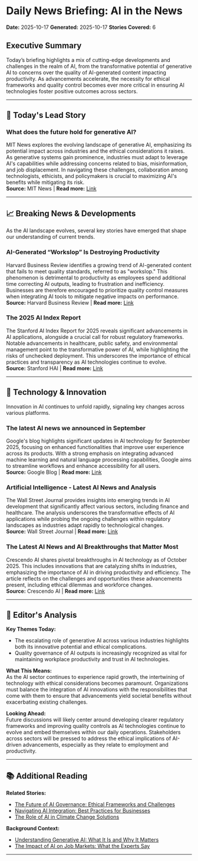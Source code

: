 # Daily News Briefing: AI in the News  
**Date:** 2025-10-17  **Generated:** 2025-10-17  **Stories Covered:** 6  

## Executive Summary  
Today’s briefing highlights a mix of cutting-edge developments and challenges in the realm of AI, from the transformative potential of generative AI to concerns over the quality of AI-generated content impacting productivity. As advancements accelerate, the necessity for ethical frameworks and quality control becomes ever more critical in ensuring AI technologies foster positive outcomes across sectors.  

---

## 🚨 Today's Lead Story  
### What does the future hold for generative AI?  
MIT News explores the evolving landscape of generative AI, emphasizing its potential impact across industries and the ethical considerations it raises. As generative systems gain prominence, industries must adapt to leverage AI's capabilities while addressing concerns related to bias, misinformation, and job displacement. In navigating these challenges, collaboration among technologists, ethicists, and policymakers is crucial to maximizing AI's benefits while mitigating its risk.  
**Source:** MIT News | **Read more:** [Link](https://news.mit.edu/2025/what-does-future-hold-generative-ai-0919)  

---

## 📈 Breaking News & Developments  
As the AI landscape evolves, several key stories have emerged that shape our understanding of current trends.  

### AI-Generated “Workslop” Is Destroying Productivity  
Harvard Business Review identifies a growing trend of AI-generated content that fails to meet quality standards, referred to as "workslop." This phenomenon is detrimental to productivity as employees spend additional time correcting AI outputs, leading to frustration and inefficiency. Businesses are therefore encouraged to prioritize quality control measures when integrating AI tools to mitigate negative impacts on performance.  
**Source:** Harvard Business Review | **Read more:** [Link](https://hbr.org/2025/09/ai-generated-workslop-is-destroying-productivity)  

### The 2025 AI Index Report  
The Stanford AI Index Report for 2025 reveals significant advancements in AI applications, alongside a crucial call for robust regulatory frameworks. Notable advancements in healthcare, public safety, and environmental management point to the transformative power of AI, while highlighting the risks of unchecked deployment. This underscores the importance of ethical practices and transparency as AI technologies continue to evolve.  
**Source:** Stanford HAI | **Read more:** [Link](https://hai.stanford.edu/ai-index/2025-ai-index-report)  

---

## 💼 Technology & Innovation  
Innovation in AI continues to unfold rapidly, signaling key changes across various platforms.  

### The latest AI news we announced in September  
Google's blog highlights significant updates in AI technology for September 2025, focusing on enhanced functionalities that improve user experience across its products. With a strong emphasis on integrating advanced machine learning and natural language processing capabilities, Google aims to streamline workflows and enhance accessibility for all users.  
**Source:** Google Blog | **Read more:** [Link](https://blog.google/technology/ai/google-ai-updates-september-2025/)  

### Artificial Intelligence - Latest AI News and Analysis  
The Wall Street Journal provides insights into emerging trends in AI development that significantly affect various sectors, including finance and healthcare. The analysis underscores the transformative effects of AI applications while probing the ongoing challenges within regulatory landscapes as industries adapt rapidly to technological changes.  
**Source:** Wall Street Journal | **Read more:** [Link](https://www.wsj.com/tech/ai)  

### The Latest AI News and AI Breakthroughs that Matter Most  
Crescendo AI shares pivotal breakthroughs in AI technology as of October 2025. This includes innovations that are catalyzing shifts in industries, emphasizing the importance of AI in driving productivity and efficiency. The article reflects on the challenges and opportunities these advancements present, including ethical dilemmas and workforce changes.  
**Source:** Crescendo AI | **Read more:** [Link](https://www.crescendo.ai/news/latest-ai-news-and-updates)  

---

## 🎯 Editor's Analysis  
**Key Themes Today:**  
- The escalating role of generative AI across various industries highlights both its innovative potential and ethical complications.  
- Quality governance of AI outputs is increasingly recognized as vital for maintaining workplace productivity and trust in AI technologies.  

**What This Means:**  
As the AI sector continues to experience rapid growth, the intertwining of technology with ethical considerations becomes paramount. Organizations must balance the integration of AI innovations with the responsibilities that come with them to ensure that advancements yield societal benefits without exacerbating existing challenges.  

**Looking Ahead:**  
Future discussions will likely center around developing clearer regulatory frameworks and improving quality controls as AI technologies continue to evolve and embed themselves within our daily operations. Stakeholders across sectors will be pressed to address the ethical implications of AI-driven advancements, especially as they relate to employment and productivity.

---

## 📚 Additional Reading  
**Related Stories:**  
- [The Future of AI Governance: Ethical Frameworks and Challenges](#)  
- [Navigating AI Integration: Best Practices for Businesses](#)  
- [The Role of AI in Climate Change Solutions](#)  

**Background Context:**  
- [Understanding Generative AI: What It Is and Why It Matters](#)  
- [The Impact of AI on Job Markets: What the Experts Say](#)  

---